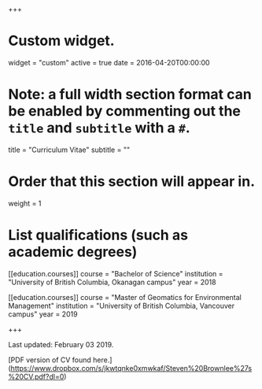 +++
# Custom widget.
widget = "custom"
active = true
date = 2016-04-20T00:00:00

# Note: a full width section format can be enabled by commenting out the `title` and `subtitle` with a `#`.
title = "Curriculum Vitae"
subtitle = ""

# Order that this section will appear in.
weight = 1

# List qualifications (such as academic degrees)
[[education.courses]]
  course = "Bachelor of Science"
  institution = "University of British Columbia, Okanagan campus"
  year = 2018

[[education.courses]]
  course = "Master of Geomatics for Environmental Management"
  institution = "University of British Columbia, Vancouver campus"
  year = 2019

+++

Last updated: February 03 2019. 

[PDF version of CV found here.] (https://www.dropbox.com/s/jkwtqnke0xmwkaf/Steven%20Brownlee%27s%20CV.pdf?dl=0)
